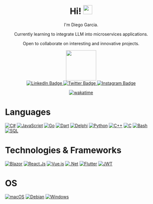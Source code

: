 <div id="header" align="center">
  <h1>
    Hi!
    <img src="https://media.giphy.com/media/hvRJCLFzcasrR4ia7z/giphy.gif" width="30px"/>    
  </h1>

  <p>I'm Diego Garcia.</p>
  <p>Currently learning to integrate LLM into microservices applications.</p>
  <p>Open to collaborate on interesting and innovative projects.</p>

  <img src="https://media.giphy.com/media/v1.Y2lkPTc5MGI3NjExdm50MjFkbXhhaWZnNmtodjlmb2ZkaDJjNWVyanYyM2U4cmgyOGdycCZlcD12MV9pbnRlcm5hbF9naWZfYnlfaWQmY3Q9cw/JKo6P5QyuFkuhLlfVq/giphy.gif" width="100"/>

  <div id="badges">
    <a href="https://www.linkedin.com/in/DevDiegoGarcia/">
      <img src="https://img.shields.io/badge/LinkedIn-blue?style=for-the-badge&logo=linkedin&logoColor=white" alt="LinkedIn Badge"/>
    </a>  
    <a href="https://twitter.com/DevDiegoGarcia">  
      <img src="https://img.shields.io/badge/Twitter-blue?style=for-the-badge&logo=twitter&logoColor=white" alt="Twitter Badge"/>
    </a>
    <a href="https://www.instagram.com/DevDiegoGarcia/">  
      <img src="https://img.shields.io/badge/Instagram-E4405F?style=for-the-badge&logo=instagram&logoColor=white" alt="Instagram Badge"/>
    </a>  
  </div>
  
  
  [![wakatime](https://wakatime.com/badge/user/35c2ffef-8f65-46a9-af31-622ac50b2862.svg)](https://wakatime.com/@35c2ffef-8f65-46a9-af31-622ac50b2862)
</div>

# Languages
[![C#](https://img.shields.io/badge/c%23-black?style=for-the-badge&logo=c-sharp)](https://github.com/diegomgarcia)
[![JavaScript](https://img.shields.io/badge/javascript-black?style=for-the-badge&logo=javascript)](https://github.com/diegomgarcia)
[![Go](https://img.shields.io/badge/go-black?style=for-the-badge&logo=go)](https://github.com/diegomgarcia)
[![Dart](https://img.shields.io/badge/dart-black?style=for-the-badge&logo=dart)](https://github.com/diegomgarcia)
[![Delphi](https://img.shields.io/badge/delphi-black?style=for-the-badge&logo=delphi)](https://github.com/diegomgarcia)
[![Python](https://img.shields.io/badge/python-black?style=for-the-badge&logo=python)](https://github.com/diegomgarcia)
[![C++](https://img.shields.io/badge/c++-black?style=for-the-badge&logo=cplusplus)](https://github.com/diegomgarcia)
[![C](https://img.shields.io/badge/c-black?style=for-the-badge&logo=c)](https://github.com/diegomgarcia)
[![Bash](https://img.shields.io/badge/bash-black?style=for-the-badge&logo=gnu-bash&logoColor=white)](https://github.com/diegomgarcia)
[![SQL](https://img.shields.io/badge/sql-black?style=for-the-badge&logo=mysql)](https://github.com/diegomgarcia)

# Technologies & Frameworks
[![Blazor](https://img.shields.io/badge/blazor-black?style=for-the-badge&logo=blazor)](https://github.com/diegomgarcia)
[![React.Js](https://img.shields.io/badge/react-black?style=for-the-badge&logo=react)](https://github.com/diegomgarcia)
[![Vue.js](https://img.shields.io/badge/vuejs-black?style=for-the-badge&logo=vuedotjs)](https://github.com/diegomgarcia)
[![.Net](https://img.shields.io/badge/.NET-black?style=for-the-badge&logo=.net)](https://github.com/diegomgarcia)
[![Flutter](https://img.shields.io/badge/Flutter-black?style=for-the-badge&logo=Flutter)](https://github.com/diegomgarcia)
[![JWT](https://img.shields.io/badge/JWT-black?style=for-the-badge&logo=JSON%20web%20tokens)](https://github.com/diegomgarcia)

# OS
[![macOS](https://img.shields.io/badge/mac%20os-black?style=for-the-badge&logo=macos)](https://github.com/diegomgarcia)
[![Debian](https://img.shields.io/badge/Debian-black?style=for-the-badge&logo=debian)](https://github.com/diegomgarcia)
[![Windows](https://img.shields.io/badge/Windows-black?style=for-the-badge&logo=windows)](https://github.com/diegomgarcia)

<!--
**diegomgarcia/diegomgarcia** is a ✨ _special_ ✨ repository because its `README.md` (this file) appears on your GitHub profile.

Here are some ideas to get you started:

- 🔭 I’m currently working on ...
- 🌱 I’m currently learning ...
- 👯 I’m looking to collaborate on ...
- 🤔 I’m looking for help with ...
- 💬 Ask me about ...
- 📫 How to reach me: ...
- 😄 Pronouns: ...
- ⚡ Fun fact: ...
-->
